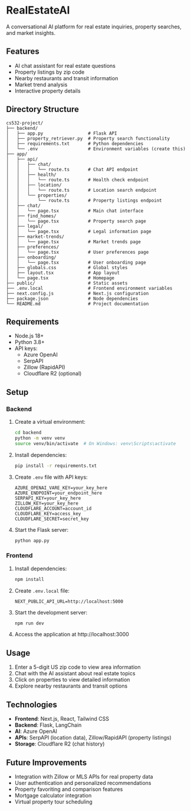 # RealEstateAI

A conversational AI platform for real estate inquiries, property searches, and market insights.

## Features

- AI chat assistant for real estate questions
- Property listings by zip code
- Nearby restaurants and transit information
- Market trend analysis
- Interactive property details

## Directory Structure

```
cs532-project/
├── backend/
│   ├── app.py                 # Flask API 
│   ├── property_retriever.py  # Property search functionality
│   ├── requirements.txt       # Python dependencies
│   └── .env                   # Environment variables (create this)
├── app/
│   ├── api/
│   │   ├── chat/
│   │   │   └── route.ts       # Chat API endpoint
│   │   ├── health/
│   │   │   └── route.ts       # Health check endpoint
│   │   ├── location/
│   │   │   └── route.ts       # Location search endpoint
│   │   └── properties/
│   │       └── route.ts       # Property listings endpoint
│   ├── chat/
│   │   └── page.tsx           # Main chat interface
│   ├── find_homes/
│   │   └── page.tsx           # Property search page
│   ├── legal/
│   │   └── page.tsx           # Legal information page
│   ├── market-trends/
│   │   └── page.tsx           # Market trends page
│   ├── preferences/
│   │   └── page.tsx           # User preferences page
│   ├── onboarding/
│   │   └── page.tsx           # User onboarding page
│   ├── globals.css            # Global styles
│   ├── layout.tsx             # App layout
│   └── page.tsx               # Homepage
├── public/                    # Static assets
├── .env.local                 # Frontend environment variables
├── next.config.js             # Next.js configuration
├── package.json               # Node dependencies
└── README.md                  # Project documentation
```

## Requirements

- Node.js 18+
- Python 3.8+
- API keys:
  - Azure OpenAI
  - SerpAPI
  - Zillow (RapidAPI)
  - Cloudflare R2 (optional)

## Setup

### Backend

1. Create a virtual environment:
   ```bash
   cd backend
   python -m venv venv
   source venv/bin/activate  # On Windows: venv\Scripts\activate
   ```

2. Install dependencies:
   ```bash
   pip install -r requirements.txt
   ```

3. Create `.env` file with API keys:
   ```
   AZURE_OPENAI_VARE_KEY=your_key_here
   AZURE_ENDPOINT=your_endpoint_here
   SERPAPI_KEY=your_key_here
   ZILLOW_KEY=your_key_here
   CLOUDFLARE_ACCOUNT=account_id
   CLOUDFLARE_KEY=access_key
   CLOUDFLARE_SECRET=secret_key
   ```

4. Start the Flask server:
   ```bash
   python app.py
   ```

### Frontend

1. Install dependencies:
   ```bash
   npm install
   ```

2. Create `.env.local` file:
   ```
   NEXT_PUBLIC_API_URL=http://localhost:5000
   ```

3. Start the development server:
   ```bash
   npm run dev
   ```

4. Access the application at http://localhost:3000

## Usage

1. Enter a 5-digit US zip code to view area information
2. Chat with the AI assistant about real estate topics
3. Click on properties to view detailed information
4. Explore nearby restaurants and transit options

## Technologies

- **Frontend**: Next.js, React, Tailwind CSS
- **Backend**: Flask, LangChain
- **AI**: Azure OpenAI
- **APIs**: SerpAPI (location data), Zillow/RapidAPI (property listings)
- **Storage**: Cloudflare R2 (chat history)

## Future Improvements

- Integration with Zillow or MLS APIs for real property data
- User authentication and personalized recommendations
- Property favoriting and comparison features
- Mortgage calculator integration
- Virtual property tour scheduling
